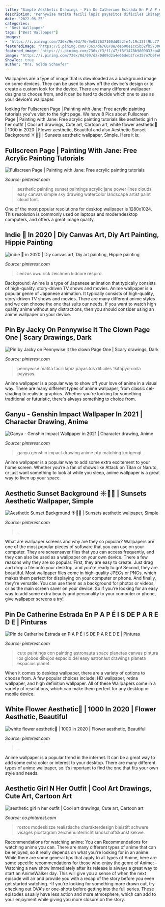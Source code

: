 ```yaml
---
title: "Simple Aesthetic Drawings - Pin De Catherine Estrada En P A P é I S De P A R E D E"
description: "Pennywise matita facili lapiz payasitos dificiles 1kitapyorumla payasos"
date: "2022-06-25"
categories:
- "Best Wallpaper"
tags: ["Best Wallpaper"]
images:
- "https://i.pinimg.com/736x/9e/03/76/9e037637100dd052fe4c19c32ff9bc77.jpg"
featuredImage: "https://i.pinimg.com/736x/de/60/0e/de600e1cc5b52fb57306cfd4aadecdb2.jpg"
featured_image: "https://i.pinimg.com/736x/f3/f1/47/f3f1478b9809833ca4bd32c899a31702.jpg"
image: "https://i.pinimg.com/736x/0d/09/d2/0d09d2a4e66deb2fce357e7b0fe09bc7.jpg"
ShowToc: true
author: "Mrs. Golda Schaefer"
---
```



Wallpapers are a type of image that is downloaded as a background image on some devices. They can be used to show off the device's design or to create a custom look for the device. There are many different wallpaper designs to choose from, and it can be hard to decide which one to use as your device's wallpaper.

	

		
looking for Fullscreen Page | Painting with Jane: Free acrylic painting tutorials you've visit to the right page. We have 8 Pics about Fullscreen Page | Painting with Jane: Free acrylic painting tutorials like aesthetic girl n her outfit | Cool art drawings, Cute art, Cartoon art, white flower aesthetic💫 | 1000 in 2020 | Flower aesthetic, Beautiful and also Aesthetic Sunset Background ☀️🌈💛 | Sunsets aesthetic wallpaper, Simple. Here it is:
		
    
## Fullscreen Page | Painting With Jane: Free Acrylic Painting Tutorials

<img loading=lazy src="https://i.pinimg.com/736x/0d/09/d2/0d09d2a4e66deb2fce357e7b0fe09bc7.jpg" onerror="this.onerror=null;this.src='https://tse3.mm.bing.net/th?id=OIP.rQyyPVobtlSmopB1F4kgfgHaKF&amp;pid=15.1';" alt="Fullscreen Page | Painting with Jane: Free acrylic painting tutorials">

_Source: pinterest.com_

>aesthetic painting sunset paintings acrylic jane power lines clouds easy canvas simple sky drawing watercolor landscape artist paint cloud font. 

	

One of the most popular resolutions for desktop wallpaper is 1280x1024. This resolution is commonly used on laptops and moderndesktop computers, and offers a great image quality.

    
## Indie 🍄 In 2020 | Diy Canvas Art, Diy Art Painting, Hippie Painting

<img loading=lazy src="https://i.pinimg.com/736x/04/1d/32/041d321454cf3c7af00d43973e76c1e3.jpg" onerror="this.onerror=null;this.src='https://tse3.mm.bing.net/th?id=OIP.bG1JmRkMQk9zE0Sk3nJGPAHaJ3&amp;pid=15.1';" alt="indie 🍄 in 2020 | Diy canvas art, Diy art painting, Hippie painting">

_Source: pinterest.com_

>lienzos uwu rick zeichnen kidcore respiro. 

	

Background: Anime is a type of Japanese animation that typically consists of high-quality, story-driven TV shows and movies.
Anime wallpaper is a popular genre of Japanese animation. It typically consists of high-quality, story-driven TV shows and movies. There are many different anime styles and we can choose the one that suits our needs. If you want to watch high quality anime without any distractions, then you should consider using an anime wallpaper on your device.

    
## Pin By Jacky On Pennywise It The Clown Page One | Scary Drawings, Dark

<img loading=lazy src="https://i.pinimg.com/736x/9e/03/76/9e037637100dd052fe4c19c32ff9bc77.jpg" onerror="this.onerror=null;this.src='https://tse2.mm.bing.net/th?id=OIP.wsEgZ2QEoVLMnZUHA2efrwHaJ5&amp;pid=15.1';" alt="Pin by Jacky on Pennywise it the clown Page One | Scary drawings, Dark">

_Source: pinterest.com_

>pennywise matita facili lapiz payasitos dificiles 1kitapyorumla payasos. 

	

Anime wallpaper is a popular way to show off your love of anime in a visual way. There are many different types of anime wallpaper, from classic cel-shading to realistic graphics. Whether you're looking for something traditional or futuristic, there's always something to choice from.

    
## Ganyu - Genshin Impact Wallpaper In 2021 | Character Drawing, Anime

<img loading=lazy src="https://i.pinimg.com/736x/91/34/35/9134350782b0c3b382d24be16a24aee5.jpg" onerror="this.onerror=null;this.src='https://tse1.mm.bing.net/th?id=OIP.22fv6ykkffMUVDvA-V49pgAAAA&amp;pid=15.1';" alt="Ganyu - Genshin Impact Wallpaper in 2021 | Character drawing, Anime">

_Source: pinterest.com_

>ganyu genshin impact drawing anime pfp matching korigengi. 

	

Anime wallpaper is a popular way to add some extra excitement to your home screen. Whether you’re a fan of shows like Attack on Titan or Naruto, or just want something to look at while you sleep, anime wallpaper is a great way to liven up your space.

    
## Aesthetic Sunset Background ☀️🌈💛 | Sunsets Aesthetic Wallpaper, Simple

<img loading=lazy src="https://i.pinimg.com/736x/74/55/d0/7455d0b33a379b2da9903a447bf834ed.jpg" onerror="this.onerror=null;this.src='https://tse3.mm.bing.net/th?id=OIP.xe-YJyuwrqF85-7QpzK3hwHaO0&amp;pid=15.1';" alt="Aesthetic Sunset Background ☀️🌈💛 | Sunsets aesthetic wallpaper, Simple">

_Source: pinterest.com_

>. 

	

What are wallpaper screens and why are they so popular?
Wallpapers are one of the most popular pieces of software that you can use on your computer. They are screensaver files that you can access frequently, and they can also be used as a wallpaper on your own device. There a few reasons why they are so popular. First, they are easy to create. Just drag and drop a file onto your desktop, and you're ready to go! Second, they are beautiful. Most wallpaper files come in high-quality JPEGs or PNGs, which makes them perfect for displaying on your computer or phone. And finally, they're versatile. You can use them as a background for photos or videos, or as the main screen saver on your device. So if you're looking for an easy way to add some extra beauty and personality to your computer or phone, give wallpaper screens a try!

    
## Pin De Catherine Estrada En P A P É I S DE P A R E D E | Pinturas

<img loading=lazy src="https://i.pinimg.com/736x/f3/f1/47/f3f1478b9809833ca4bd32c899a31702.jpg" onerror="this.onerror=null;this.src='https://tse4.mm.bing.net/th?id=OIP.MEvidNzSFqCUQgEShGmYgwHaKQ&amp;pid=15.1';" alt="Pin de Catherine Estrada en P A P É I S DE P A R E D E | Pinturas">

_Source: pinterest.com_

>cute paintings con painting astronauta space planetas canvas pintura los globos dibujos espacio del easy astronaut drawings planeta espacios planet. 

	

When it comes to desktop wallpaper, there are a variety of options to choose from. A few popular choices include: HD wallpaper, retina wallpaper, and high definition wallpaper. All of these Wallpapers come in a variety of resolutions, which can make them perfect for any desktop or mobile device. 

    
## White Flower Aesthetic💫 | 1000 In 2020 | Flower Aesthetic, Beautiful

<img loading=lazy src="https://i.pinimg.com/736x/c7/46/18/c746184f35a19523e8242cddc7635ed7.jpg" onerror="this.onerror=null;this.src='https://tse3.mm.bing.net/th?id=OIP.L1FfzvtnDzjPKLFUsIDA3gHaNK&amp;pid=15.1';" alt="white flower aesthetic💫 | 1000 in 2020 | Flower aesthetic, Beautiful">

_Source: pinterest.com_

>. 

	

Anime wallpaper is a popular trend in the internet. It can be a great way to add some extra color or interest to your desktop. There are many different types of anime wallpaper, so it’s important to find the one that fits your own style and needs.

    
## Aesthetic Girl N Her Outfit | Cool Art Drawings, Cute Art, Cartoon Art

<img loading=lazy src="https://i.pinimg.com/736x/de/60/0e/de600e1cc5b52fb57306cfd4aadecdb2.jpg" onerror="this.onerror=null;this.src='https://tse2.mm.bing.net/th?id=OIP.cHwSbfhLG10_aaotpijiaAHaJ4&amp;pid=15.1';" alt="aesthetic girl n her outfit | Cool art drawings, Cute art, Cartoon art">

_Source: co.pinterest.com_

>rostos modeskizze realistische charakterdesign bleistift schwere visages picstagram zeichenunterricht landschaftskunst kekwe. 

	

Recommendations for watching anime: You can
Recommendations for watching anime you can. There are many different types of anime that can be enjoyed, so it really depends on what you're looking for in an anime. While there are some general tips that apply to all types of Anime, here are some specific recommendations for those who enjoy the genre of Anime: 
-Watching a new show immediately after its release is always a great way to start an AnimeWalker day. This will give you a sense of when the next episode will air and provide you with a recap of the story before you even get started watching. 
-If you're looking for something more drawn out, try checking out OVA's or one-shots before getting into the full series. These episodes usually have less action and more atmosphere, which can add to your enjoyment while giving you more closure on the story.

